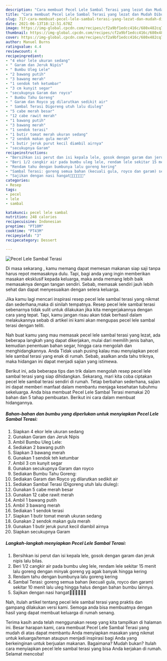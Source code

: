 ```yaml
---
description: "Cara membuat Pecel Lele Sambal Terasi yang lezat dan Mudah Dibuat"
title: "Cara membuat Pecel Lele Sambal Terasi yang lezat dan Mudah Dibuat"
slug: 717-cara-membuat-pecel-lele-sambal-terasi-yang-lezat-dan-mudah-dibuat
date: 2021-06-13T18:12:51.678Z
image: https://img-global.cpcdn.com/recipes/cf2a9bf1edcc416c/680x482cq70/pecel-lele-sambal-terasi-foto-resep-utama.jpg
thumbnail: https://img-global.cpcdn.com/recipes/cf2a9bf1edcc416c/680x482cq70/pecel-lele-sambal-terasi-foto-resep-utama.jpg
cover: https://img-global.cpcdn.com/recipes/cf2a9bf1edcc416c/680x482cq70/pecel-lele-sambal-terasi-foto-resep-utama.jpg
author: Manuel Burns
ratingvalue: 4.4
reviewcount: 4
recipeingredient:
- "4 ekor lele ukuran sedang"
- " Garam dan Jeruk Nipis"
- " Bumbu Uleg Lele"
- "2 bawang putih"
- "3 bawang merah"
- "1 sendok teh ketumbar"
- "3 cm kunyit segar"
- "secukupnya Garam dan royco"
- " Bumbu Tahu Goreng"
- " Garam dan Royco yg dilarutkan sedikit air"
- " Sambal Terasi Digoreng utuh lalu diuleg"
- "5 cabe merah besar"
- "12 cabe rawit merah"
- "1 bawang putih"
- "3 bawang merah"
- "1 sendok terasi"
- "1 butir tomat merah ukuran sedang"
- "2 sendok makan gula merah"
- "1 butir jeruk purut kecil diambil airnya"
- "secukupnya Garam"
recipeinstructions:
- "Bersihkan isi perut dan isi kepala lele, gosok dengan garam dan jeruk nipis lalu bilas."
- "Beri 1/2 cangkir air pada bumbu uleg lele, rendam lele sekitar 15 menit lalu goreng dengan minyak goreng yg agak banyak hingga kering"
- "Rendam tahu dengan bumbunya lalu goreng kering"
- "Sambal Terasi: goreng semua bahan (kecuali gula, royco dan garam) sekitar 10 menit lalu uleg hingga halus dengan bahan bumbu lainnya."
- "Sajikan dengan nasi hangat🙏🏻👍🏻👍🏻"
categories:
- Resep
tags:
- pecel
- lele
- sambal

katakunci: pecel lele sambal 
nutrition: 248 calories
recipecuisine: Indonesian
preptime: "PT10M"
cooktime: "PT43M"
recipeyield: "3"
recipecategory: Dessert

---
```



![Pecel Lele Sambal Terasi](https://img-global.cpcdn.com/recipes/cf2a9bf1edcc416c/680x482cq70/pecel-lele-sambal-terasi-foto-resep-utama.jpg)

Di masa  sekarang , kamu memang dapat memesan makanan siap saji tanpa harus repot memasaknya dulu. Tapi, bagi anda yang ingin memberikan masakan eksklusif kepada keluarga, maka anda memang lebih baik memasaknya dengan tangan sendiri. Sebab, memasak sendiri jauh lebih sehat dan dapat menyesuaikan dengan selera keluarga.

Jika kamu lagi mencari inspirasi resep pecel lele sambal terasi yang nikmat dan sederhana,maka di sinilah tempatnya. Resep pecel lele sambal terasi  sebenarnya tidak sulit untuk dilakukan jika kita mengerjakannya dengan cara yang tepat. Tapi, kamu jangan risau akan tidak berhasil dalam melakukannya 
sebab di artikel ini kami akan mengupas pecel lele sambal terasi dengan teliti.  



Nah buat kamu yang mau memasak pecel lele sambal terasi yang lezat, ada beberapa langkah yang dapat dikerjakan, mulai dari memilih jenis bahan, kemudian penentuan bahan segar, hingga cara mengolah dan menghidangkannya. Anda Tidak usah pusing kalau mau menyiapkan pecel lele sambal terasi yang enak di rumah. Sebab, asalkan anda  tahu triknya, maka hidangan ini dapat menjadi sajian yang istimewa.

Berikut ini, ada beberapa tips dan trik dalam mengolah resep pecel lele sambal terasi yang siap dihidangkan. Sekarang, mari kita coba ciptakan pecel lele sambal terasi sendiri di rumah. Tetap berbahan sederhana, sajian ini dapat memberi manfaat dalam membantu menjaga kesehatan tubuhmu sekeluarga. Anda bisa membuat Pecel Lele Sambal Terasi memakai 20 bahan dan 5 tahap pembuatan. Berikut ini cara dalam membuat hidangannya.

<!--inarticleads1-->

##### Bahan-bahan dan bumbu yang diperlukan untuk menyiapkan Pecel Lele Sambal Terasi:

1. Siapkan 4 ekor lele ukuran sedang
1. Gunakan  Garam dan Jeruk Nipis
1. Ambil  Bumbu Uleg Lele:
1. Sediakan 2 bawang putih
1. Siapkan 3 bawang merah
1. Gunakan 1 sendok teh ketumbar
1. Ambil 3 cm kunyit segar
1. Gunakan secukupnya Garam dan royco
1. Sediakan  Bumbu Tahu Goreng:
1. Sediakan  Garam dan Royco yg dilarutkan sedikit air
1. Sediakan  Sambal Terasi (Digoreng utuh lalu diuleg):
1. Gunakan 5 cabe merah besar
1. Gunakan 12 cabe rawit merah
1. Ambil 1 bawang putih
1. Ambil 3 bawang merah
1. Sediakan 1 sendok terasi
1. Siapkan 1 butir tomat merah ukuran sedang
1. Gunakan 2 sendok makan gula merah
1. Gunakan 1 butir jeruk purut kecil diambil airnya
1. Siapkan secukupnya Garam




<!--inarticleads2-->

##### Langkah-langkah menyiapkan Pecel Lele Sambal Terasi:

1. Bersihkan isi perut dan isi kepala lele, gosok dengan garam dan jeruk nipis lalu bilas.
1. Beri 1/2 cangkir air pada bumbu uleg lele, rendam lele sekitar 15 menit lalu goreng dengan minyak goreng yg agak banyak hingga kering
1. Rendam tahu dengan bumbunya lalu goreng kering
1. Sambal Terasi: goreng semua bahan (kecuali gula, royco dan garam) sekitar 10 menit lalu uleg hingga halus dengan bahan bumbu lainnya.
1. Sajikan dengan nasi hangat🙏🏻👍🏻👍🏻




Nah, itulah artikel tentang  pecel lele sambal terasi  yang praktis dan gampang dilakukan versi kami. Semoga anda bisa membuatnya dengan hasil yang dapat membuat keluarga di rumah senang. 

Terima kasih anda telah menggunakan resep yang kita tampilkan di halaman ini. Besar harapan kami, cara membuat  Pecel Lele Sambal Terasi yang mudah di atas dapat membantu Anda menyiapkan masakan yang nikmat untuk keluarga/teman ataupun menjadi inspirasi bagi Anda yang berkeinginan untuk berjualan makanan. Bagaimana? Mudah bukan? Itulah cara menyiapkan pecel lele sambal terasi yang bisa Anda kerjakan di rumah. Selamat mencoba!

